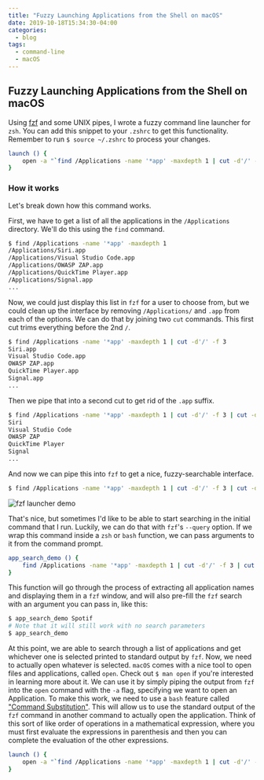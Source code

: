 ```yaml
---
title: "Fuzzy Launching Applications from the Shell on macOS"
date: 2019-10-18T15:34:30-04:00
categories:
  - blog
tags:
  - command-line
  - macOS
---
```


## Fuzzy Launching Applications from the Shell on macOS

Using [fzf](https://www.github.com/junegunn/fzf) and some UNIX pipes, I wrote a fuzzy command line launcher for `zsh`. You can add this snippet to your `.zshrc` to get this functionality. Remember to run `$ source ~/.zshrc` to process your changes.

```zsh
launch () {
	open -a "`find /Applications -name '*app' -maxdepth 1 | cut -d'/' -f 3 | cut -d'.' -f 1 | fzf --query=$1`"
}
```

### How it works

Let's break down how this command works.

First, we have to get a list of all the applications in the `/Applications` directory. We'll do this using the `find` command.

```bash
$ find /Applications -name '*app' -maxdepth 1
/Applications/Siri.app
/Applications/Visual Studio Code.app
/Applications/OWASP ZAP.app
/Applications/QuickTime Player.app
/Applications/Signal.app
...
```

Now, we could just display this list in `fzf` for a user to choose from, but we could clean up the interface by removing `/Applications/` and `.app` from each of the options. We can do that by joining two `cut` commands. This first cut trims everything before the 2nd `/`.

```bash
$ find /Applications -name '*app' -maxdepth 1 | cut -d'/' -f 3
Siri.app
Visual Studio Code.app
OWASP ZAP.app
QuickTime Player.app
Signal.app
...
```

Then we pipe that into a second cut to get rid of the `.app` suffix.

```bash
$ find /Applications -name '*app' -maxdepth 1 | cut -d'/' -f 3 | cut -d'.' -f 1
Siri
Visual Studio Code
OWASP ZAP
QuickTime Player
Signal
...
```

And now we can pipe this into `fzf` to get a nice, fuzzy-searchable interface.

```bash
$ find /Applications -name '*app' -maxdepth 1 | cut -d'/' -f 3 | cut -d'.' -f 1 | fzf
```

![fzf launcher demo]()

That's nice, but sometimes I'd like to be able to start searching in the initial command that I run. Luckily, we can do that with `fzf`'s `--query` option. If we wrap this command inside a `zsh` or `bash` function, we can pass arguments to it from the command prompt.

```bash
app_search_demo () {
	find /Applications -name '*app' -maxdepth 1 | cut -d'/' -f 3 | cut -d'.' -f 1 | fzf --query=$1
}
```

This function will go through the process of extracting all application names and displaying them in a `fzf` window, and will also pre-fill the `fzf` search with an argument you can pass in, like this:

```bash
$ app_search_demo Spotif
# Note that it will still work with no search parameters
$ app_search_demo
```

At this point, we are able to search through a list of applications and get whichever one is selected printed to standard output by `fzf`. Now, we need to actually open whatever is selected. `macOS` comes with a nice tool to open files and applications, called `open`. Check out `$ man open` if you're interested in learning more about it. We can use it by simply piping the output from `fzf` into the `open` command with the `-a` flag, specifying we want to open an Application. To make this work, we need to use a `bash` feature called ["Command Substitution"](https://www.gnu.org/savannah-checkouts/gnu/bash/manual/bash.html#Command-Substitution). This will allow us to use the standard output of the `fzf` command in another command to actually open the application. Think of this sort of like order of operations in a mathematical expression, where you must first evaluate the expressions in parenthesis and then you can complete the evaluation of the other expressions. 

```zsh
launch () {
	open -a "`find /Applications -name '*app' -maxdepth 1 | cut -d'/' -f 3 | cut -d'.' -f 1 | fzf --query=$1`"
}
```

